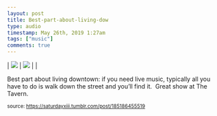 ```yaml
---
layout: post
title: Best-part-about-living-dow
type: audio
timestamp: May 26th, 2019 1:27am
tags: ["music"]
comments: true
---
```


| <img src="https://saturdayxiii.github.io/media/185186455519_0.jpg"/> | <img src="https://saturdayxiii.github.io/media/185186455519_1.jpg"/> |  |

Best part about living downtown: if you need live music, typically all you have to do is walk down the street and you’ll find it.  Great show at The Tavern.
 
  
<small>source: https://saturdayxiii.tumblr.com/post/185186455519</small>
